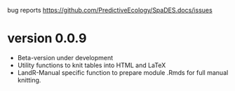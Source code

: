 bug reports https://github.com/PredictiveEcology/SpaDES.docs/issues

version 0.0.9
=============
* Beta-version under development
* Utility functions to knit tables into HTML and LaTeX
* LandR-Manual specific function to prepare module .Rmds for full manual knitting.
